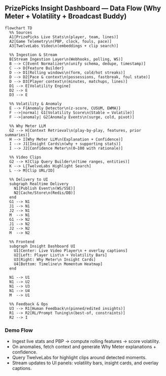## PrizePicks Insight Dashboard — Data Flow (Why Meter + Volatility + Broadcast Buddy)

```mermaid
flowchart TD
  %% Sources
  A1[PrizePicks Live Stats\n(player, team, lines)]
  A2[Game Telemetry\n(PBP, clock, fouls, pace)]
  A3[TwelveLabs Video\n(embeddings + clip search)]

  %% Ingestion & Stream
  B[Stream Ingestion Layer\n(Webhooks, polling, WS)]
  B --> C[Event Normalizer\n(unify schema, dedupe, timestamp)]
  C --> D{Feature Builder}
  D --> D1[Rolling windows\n(form, cold/hot streaks)]
  D --> D2[Pace & context\n(possessions, fastbreak, foul state)]
  D --> D3[Player context\n(minutes, matchups, lines)]
  D1 --> E[Volatility Engine]
  D2 --> E
  D3 --> E

  %% Volatility & Anomaly
  E --> F{Anomaly Detector\n(z-score, CUSUM, EWMA)}
  F -->|normal| G1[Volatility Score\n(Stable ↔ Volatile)]
  F -->|anomaly| G2[Anomaly Events\n(surge, cold, pivot)]

  %% Why Meter LLM
  G2 --> H[Context Retrieval\n(play-by-play, features, prior summaries)]
  H --> I[Why Meter LLM\n(Explanation + Confidence)]
  I --> J1[Insight Cards\n(why + supporting stats)]
  I --> J2[Confidence Meter\n(0–100 with rationale)]

  %% Video Clips
  G2 --> K[Clip Query Builder\n(time ranges, entities)]
  K --> L[TwelveLabs Highlight Search]
  L --> M[Clip URL/ID]

  %% Delivery to UI
  subgraph Realtime Delivery
    N1[Publish Event\n(WS/SSE)]
    N2[Cache/Store\n(Redis/DB)]
  end
  G1 --> N1
  J1 --> N1
  J2 --> N1
  M  --> N1
  G1 --> N2
  J1 --> N2
  J2 --> N2
  M  --> N2

  %% Frontend
  subgraph Insight Dashboard UI
    U1[Center: Live Video Player\n + overlay captions]
    U2[Left: Player List\n + Volatility Bars]
    U3[Right: Why Meter\n Insight Cards]
    U4[Bottom: Timeline\n Momentum Heatmap]
  end

  N1 --> U1
  N1 --> U2
  N1 --> U3
  N1 --> U4
  M  --> U1

  %% Feedback & Ops
  U3 --> R1[Human Feedback\n(pinned/edited insights)]
  R1 --> R2[RL/Prompt Tuning\n(best-of, constraints)]
  R2 --> I
```

### Demo Flow
- Ingest live stats and PBP → compute rolling features → score volatility.
- On anomalies, fetch context and generate Why Meter explanations + confidence.
- Query TwelveLabs for highlight clips around detected moments.
- Stream updates to UI panels: volatility bars, insight cards, and overlay captions.


